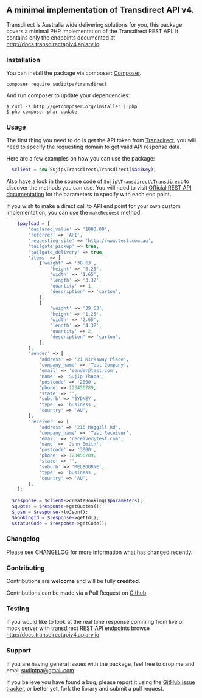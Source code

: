 ## A minimal implementation of Transdirect API v4.

Transdirect is Australia wide delivering solutions for you, this package covers a minimal PHP implementation of the Transdirect REST API. It contains only the endpoints documented at http://docs.transdirectapiv4.apiary.io.

### Installation

You can install the package via composer: [Composer](http://getcomposer.org/).

```
composer require sudiptpa/transdirect
```

And run composer to update your dependencies:

    $ curl -s http://getcomposer.org/installer | php
    $ php composer.phar update

### Usage

The first thing you need to do is get the API token from [Transdirect](https://www.transdirect.com.au/), you will need to specify the requesting domain to get valid API response data.

Here are a few examples on how you can use the package:

```php
  $client = new Sujip\Transdirect\Transdirect($apiKey);  
```
Also have a look in the [source code of `Sujip\Transdirect\Transdirect`](https://github.com/sudiptpa/transdirect/blob/master/src/Transdirect.php) to discover the methods you can use. You will need to visit [Official REST API documentation](http://docs.transdirectapiv4.apiary.io) for the parameters to specify with each end point.

If you wish to make a direct call to API end point for your own custom implementation, you can use the `makeRequest` method.

```php
    $payload = [
        'declared_value' => '1000.00',
        'referrer' => 'API',
        'requesting_site' => 'http://www.test.com.au',
        'tailgate_pickup' => true,
        'tailgate_delivery' => true,
        'items' => [
            ['weight' => '38.63',
                'height' => '0.25',
                'width' => '1.65',
                'length' => '3.32',
                'quantity' => 1,
                'description' => 'carton',
            ],
            [
                'weight' => '39.63',
                'height' => '1.25',
                'width' => '2.65',
                'length' => '4.32',
                'quantity' => 2,
                'description' => 'carton',
            ],
        ],
        'sender' => [
            'address' => '21 Kirksway Place',
            'company_name' => 'Test Company',
            'email' => 'sender@test.com',
            'name' => 'Sujip Thapa',
            'postcode' => '2000',
            'phone' => 123456789,
            'state' => '',
            'suburb' => 'SYDNEY',
            'type' => 'business',
            'country' => 'AU',
        ],
        'receiver' => [
            'address' => '216 Moggill Rd',
            'company_name' => 'Test Receiver',
            'email' => 'receiver@test.com',
            'name' => 'John Smith',
            'postcode' => '3000',
            'phone' => 123456789,
            'state' => '',
            'suburb' => 'MELBOURNE',
            'type' => 'business',
            'country' => 'AU',
        ],
    ];
    
  $response = $client->createBooking($parameters);
  $quotes = $response->getQuotes();
  $josn = $response->toJson();
  $bookingId = $response->getId();
  $statusCode = $response->getCode();
```

### Changelog

Please see [CHANGELOG](https://github.com/sudiptpa/transdirect/blob/master/CHANGELOG.md) for more information what has changed recently.

### Contributing

Contributions are **welcome** and will be fully **credited**.

Contributions can be made via a Pull Request on [Github](https://github.com/sudiptpa/paypal-ipn).



### Testing

If you would like to look at the real time response comming from live or mock server with transdirect REST API endpoints browse http://docs.transdirectapiv4.apiary.io



### Support

If you are having general issues with the package, feel free to drop me and email [sudiptpa@gmail.com](mailto:sudiptpa@gmail.com)

If you believe you have found a bug, please report it using the [GitHub issue tracker](https://github.com/sudiptpa/paypal-ipn/issues),
or better yet, fork the library and submit a pull request.
